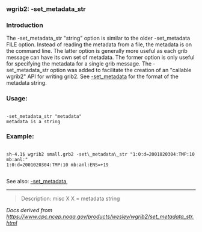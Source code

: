 
### wgrib2: -set\_metadata\_str



### Introduction



The -set\_metadata\_str "string" option is similar to the
older -set\_metadata FILE option. Instead of reading
the metadata from a file, the metadata is on the command line. The latter
option is generally more useful as each grib message can have its own
set of metadata. The former option is only useful for specifying the metadata
for a single grib message. The -set\_metadata\_str option 
was added to facilitate the creation of an "callable wgrib2" API for writing grib2.
See [-set\_metadata](./set_metadata.html) for the format of the metadata string.


### Usage:



```

-set_metadata_str "metadata"
metadata is a string 

```

### Example:



```

sh-4.1$ wgrib2 small.grb2 -set\_metadata\_str "1:0:d=2001020304:TMP:10 mb:anl:"
1:0:d=2001020304:TMP:10 mb:anl:ENS=+19  


```


See also:
[-set\_metadata](./set_metadata.html),







----

>Description: misc  X      X = metadata string

_Docs derived from <https://www.cpc.ncep.noaa.gov/products/wesley/wgrib2/set_metadata_str.html>_